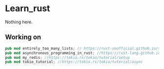 # Learn_rust

Nothing here.

## Working on

``` rust
pub mod entirely_too_many_lists; // https://rust-unofficial.github.io/too-many-lists/index.html
pub mod asynchronous_programming_in_rust; //https://rust-lang.github.io/async-book/
pub mod my_redis; //https://tokio.rs/tokio/tutorial/setup
pub mod tokio_tutorial; //https://tokio.rs/tokio/tutorial/async
```
